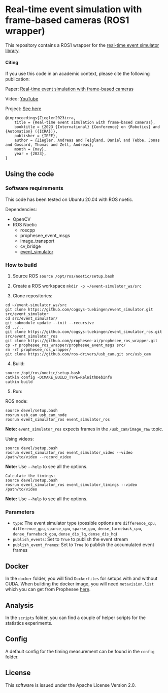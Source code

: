 # Real-time event simulation with frame-based cameras (ROS1 wrapper)

This repository contains a ROS1 wrapper for the [real-time event simulator library](https://github.com/cogsys-tuebingen/event_simulator).

#### Citing

If you use this code in an academic context, please cite the following publication:

Paper: [Real-time event simulation with frame-based cameras](https://arxiv.org/pdf/2209.04634.pdf)

Video: [YouTube](https://youtu.be/WaMx2-yOzcQ)

Project: [See here](https://cogsys-tuebingen.github.io/realtime_event_simulator/)

```
@inproceedings{Ziegler2023icra,
	title = {Real-time event simulation with frame-based cameras},
	booktitle = {2023 {International} {Conference} on {Robotics} and {Automation} ({ICRA})},
	publisher = {IEEE},
	author = {Ziegler, Andreas and Teigland, Daniel and Tebbe, Jonas and Gossard, Thomas and Zell, Andreas},
	month = {may},
	year = {2023},
}
```

## Using the code

### Software requirements

This code has been tested on Ubuntu 20.04 with ROS noetic.

Dependencies:
- OpenCV
- ROS Noetic
  - roscpp
  - prophesee_event_msgs
  - image_transport
  - cv_bridge
  - [event_simulator](https://github.com/cogsys-tuebingen/event_simulator)

### How to build

1. Source ROS `source /opt/ros/noetic/setup.bash`

2. Create a ROS workspace `mkdir -p ~/event-simulator_ws/src`

3. Clone repositories:
```
cd ~/event-simulator_ws/src
git clone https://github.com/cogsys-tuebingen/event_simulator.git src/event_simulator
cd src/event_simulator/
git submodule update --init --recursive
cd ../..
git clone https://github.com/cogsys-tuebingen/event_simulator_ros.git src/event_simulator_ros
git clone https://github.com/prophesee-ai/prophesee_ros_wrapper.git
cp -r prophesee_ros_wrapper/prophesee_event_msgs src/
rm -rf prophesee_ros_wrapper/
git clone https://github.com/ros-drivers/usb_cam.git src/usb_cam
```


4. Build:
```
source /opt/ros/noetic/setup.bash
catkin config -DCMAKE_BUILD_TYPE=RelWithDebInfo
catkin build
```

5. Run:

ROS node:
```
source devel/setup.bash
rosrun usb_cam usb_cam_node
rosrun event_simulator_ros event_simulator_ros
```
**Note:** `event_simulator_ros` expects frames in the `/usb_cam/image_raw` topic.

Using videos:
```
source devel/setup.bash
rosrun event_simulator_ros event_simulator_video --video /path/to/video --record_video
```
**Note:** Use `--help` to see all the options.

```
Calculate the timings:
source devel/setup.bash
rosrun event_simulator_ros event_simulator_timings --video /path/to/video
```
**Note:** Use `--help` to see all the options.


### Parameters

- ``type``: The event simulator type (possible options are `difference_cpu`, `difference_gpu`,
  `sparse_cpu`, `sparse_gpu`, `dense_farneback_cpu`, `dense_farneback_gpu`, `dense_dis_lq`,
  `dense_dis_hq`)
- ``publish_events``: Set to `True` to publish the event stream
- ``publish_event_frames``: Set to `True` to publish the accumulated event frames

## Docker

In the `docker` folder, you will find `Dockerfiles` for setups with and without CUDA. When building the docker image, you will need `metavision.list` which you can get from Prophesee [here](https://www.prophesee.ai/metavision-intelligence-sdk-download/).

## Analysis

In the `scripts` folder, you can find a couple of helper scripts for the statistics experiments.

## Config

A default config for the timing measurement can be found in the `config` folder.

## License

This software is issued under the Apache License Version 2.0.
